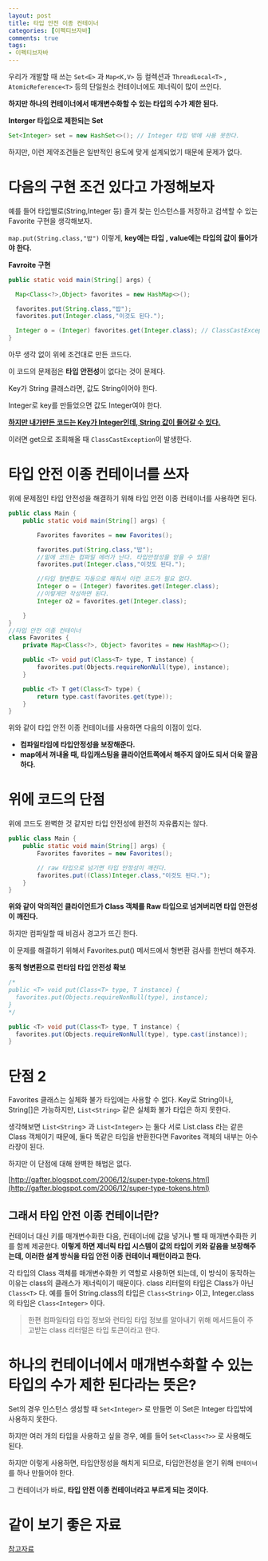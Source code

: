 ```yaml
---
layout: post
title: 타입 안전 이종 컨테이너
categories: [이펙티브자바]
comments: true 
tags:
- 이펙티브자바
---
```




우리가 개발할 때 쓰는  `Set<E>` 과 `Map<K,V>` 등 컬렉션과 `ThreadLocal<T>` , `AtomicReference<T>` 등의 단일원소 컨테이너에도 제너릭이 많이 쓰인다.

**하지만 하나의 컨테이너에서 매개변수화할 수 있는 타입의 수가 제한 된다.**

**Interger 타입으로 제한되는 Set**

```java
Set<Integer> set = new HashSet<>(); // Integer 타입 밖에 사용 못한다.
```

하지만, 이런 제약조건들은 일반적인 용도에 맞게 설계되었기 때문에 문제가 없다.

# 다음의 구현 조건 있다고 가정해보자

예를 들어 타입별로(String,Integer 등) 즐겨 찾는 인스턴스를 저장하고 검색할 수 있는 Favorite 구현을 생각해보자.

`map.put(String.class,"밥")`  이렇게, **key에는 타입 , value에는 타입의 값이 들어가야 한다.**

**Favroite 구현** 

```java
public static void main(String[] args) {

  Map<Class<?>,Object> favorites = new HashMap<>();

  favorites.put(String.class,"밥");
  favorites.put(Integer.class,"이것도 된다.");

  Integer o = (Integer) favorites.get(Integer.class); // ClassCastException
}
```

아무 생각 없이 위에 조건대로 만든 코드다.

이 코드의 문제점은 **타입 안전성**이 없다는 것이 문제다. 

Key가 String 클래스라면, 값도 String이어야 한다.

Integer로 key를 만들었으면 값도 Integer여야 한다. 

**<u>하지만 내가만든 코드는 Key가 Integer인데, String 값이 들어갈 수 있다.</u>**

이러면 get으로 조회해올 때 `ClassCastException`이 발생한다.



# 타입 안전 이종 컨테이너를 쓰자

위에 문제점인 타입 안전성을 해결하기 위해 타입 안전 이종 컨테이너를 사용하면 된다.

```java
public class Main {
    public static void main(String[] args) {

        Favorites favorites = new Favorites();

        favorites.put(String.class,"밥");
        //밑에 코드는 컴파일 에러가 난다. 타입안정성을 얻을 수 있음!
        favorites.put(Integer.class,"이것도 된다.");

        //타입 형변환도 자동으로 해줘서 이런 코드가 필요 없다.
        Integer o = (Integer) favorites.get(Integer.class);
        //이렇게만 작성하면 된다.
        Integer o2 = favorites.get(Integer.class);

    }
}
//타입 안전 이종 컨테이너
class Favorites {
    private Map<Class<?>, Object> favorites = new HashMap<>();

    public <T> void put(Class<T> type, T instance) {
        favorites.put(Objects.requireNonNull(type), instance);
    }

    public <T> T get(Class<T> type) {
        return type.cast(favorites.get(type));
    }
}
```

위와 같이 타입 안전 이종 컨테이너를 사용하면 다음의 이점이 있다.

- **컴파일타임에 타입안정성을 보장해준다.**
- **map에서 꺼내올 때, 타입캐스팅을 클라이언트쪽에서 해주지 않아도 되서 더욱 깔끔하다.**



# 위에 코드의 단점

위에 코드도 완벽한 것 같지만 타입 안전성에 완전히 자유롭지는 않다.

```java
public class Main {
    public static void main(String[] args) {
        Favorites favorites = new Favorites();

        // raw 타입으로 넘기면 타입 안정성이 깨진다.
        favorites.put((Class)Integer.class,"이것도 된다.");
    }
}
```

**위와 같이 악의적인 클라이언트가 Class 객체를 Raw 타입으로 넘겨버리면 타입 안전성이 깨진다.** 

하지만 컴파일할 때 비검사 경고가 뜨긴 한다. 

이 문제를 해결하기 위해서 Favorites.put() 메서드에서 형변환 검사를 한번더 해주자.

**동적 형변환으로 런타임 타입 안전성 확보**

```java
/*
public <T> void put(Class<T> type, T instance) {
  favorites.put(Objects.requireNonNull(type), instance);
}
*/

public <T> void put(Class<T> type, T instance) {
  favorites.put(Objects.requireNonNull(type), type.cast(instance));
}
```



# 단점 2

Favorites 클래스는 실체화 불가 타입에는 사용할 수 없다. Key로 String이나, String[]은 가능하지만, `List<String>` 같은 실체화 불가 타입은 하지 못한다. 

생각해보면 `List<String`> 과 `List<Integer>` 는 둘다 서로 List.class 라는 같은 Class 객체이기 때문에, 둘다 똑같은 타입을 반환한다면 Favorites 객체의 내부는 아수라장이 된다.

하지만 이 단점에 대해 완벽한 해법은 없다.

[http://gafter.blogspot.com/2006/12/super-type-tokens.html](http://gafter.blogspot.com/2006/12/super-type-tokens.html)

## 그래서 타입 안전 이종 컨테이너란?

컨테이너 대신 키를 매개변수화한 다음, 컨테이너에 값을 넣거나 뺄 때 매개변수화한 키를 함께 제공한다. **이렇게 하면 제너릭 타입 시스템이 값의 타입이 키와 같음을 보장해주는데, 이러한 설계 방식을 타입 안전 이종 컨테이너 패턴이라고 한다.**

각 타입의 Class 객체를 매개변수화한 키 역할로 사용하면 되는데, 이 방식이 동작하는 이유는 class의 클래스가 제너릭이기 때문이다. class 리터럴의 타입은 Class가 아닌 `Class<T>` 다. 예를 들어 String.class의 타입은 `Class<String>` 이고, Integer.class의 타입은 `Class<Integer>` 이다. 

> 한편 컴파일타임 타입 정보와 런타임 타입 정보를 알아내기 위해 메서드들이 주고받는 class 리터럴은 타입 토큰이라고 한다.



# 하나의 컨테이너에서 매개변수화할 수 있는 타입의 수가 제한 된다라는 뜻은?

Set의 경우 인스턴스 생성할 때 `Set<Integer>` 로 만들면 이 Set은 Integer 타입밖에 사용하지 못한다.

하지만 여러 개의 타입을 사용하고 싶을 경우, 예를 들어 `Set<Class<?>>` 로 사용해도 된다. 

하지만 이렇게 사용하면, 타입안정성을 해치게 되므로, 타입안전성을 얻기 위해 `컨테이너` 를 하나 만들어야 한다.

그 컨테이너가 바로, **타입 안전 이종 컨테이너라고 부르게 되는 것이다.**

# 같이 보기 좋은 자료

[참고자료](https://homoefficio.github.io/2016/11/30/%ED%81%B4%EB%9E%98%EC%8A%A4-%EB%A6%AC%ED%84%B0%EB%9F%B4-%ED%83%80%EC%9E%85-%ED%86%A0%ED%81%B0-%EC%88%98%ED%8D%BC-%ED%83%80%EC%9E%85-%ED%86%A0%ED%81%B0/)